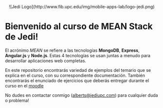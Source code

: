 <center>![Jedi Logo](http://www.fib.upc.edu/img/mobile-apps-lab/logo-jedi.png)</center>

# Bienvenido al curso de MEAN Stack de Jedi!

El acrónimo *MEAN* se refiere a las tecnologías **MongoDB**, **Express**, **Angular.js** y **Node.js**.
Estas 4 tecnologías se usan juntas a menudo para desarrollar aplicaciones web completas.

En este repositorio encontrarás variedad de ejemplos del temario que se explica en el curso, con su correspondiente documentación.
También encontrarás el enunciado de ejercicios que deberás entregar durante el curso en el [moodle]()

No dudes en contactar conmigo (alberts@jediupc.com) para cualquier duda o problema!
